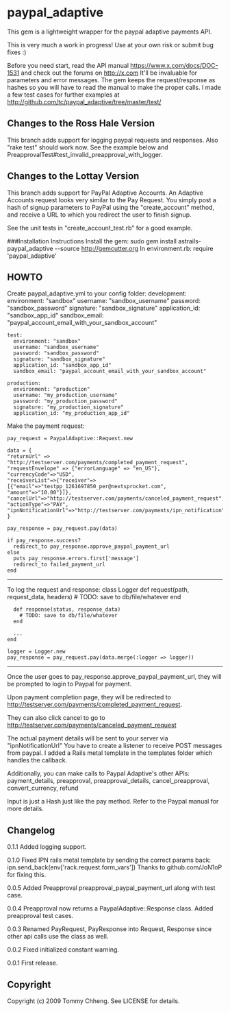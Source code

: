# paypal_adaptive
This gem is a lightweight wrapper for the paypal adaptive payments API.

This is very much a work in progress! Use at your own risk or submit bug fixes :)

Before you need start, read the API manual https://www.x.com/docs/DOC-1531 and check out the forums on http://x.com
It'll be invaluable for parameters and error messages. The gem keeps the request/response as hashes so you will have to
read the manual to make the proper calls. I made a few test cases for further examples at http://github.com/tc/paypal_adaptive/tree/master/test/

## Changes to the Ross Hale Version
This branch adds support for logging paypal requests and responses.
Also "rake test" should work now.
See the example below and PreapprovalTest#test_invalid_preapproval_with_logger.


## Changes to the Lottay Version
This branch adds support for PayPal Adaptive Accounts.  An Adaptive Accounts request looks very similar to the Pay Request.
You simply post a hash of signup parameters to PayPal using the "create_account" method, and receive a URL to which you redirect the user to finish signup.

See the unit tests in "create_account_test.rb" for a good example.

###Installation Instructions
Install the gem:
    sudo gem install astrails-paypal_adaptive --source http://gemcutter.org
In environment.rb:
    require 'paypal_adaptive'

## HOWTO
Create paypal_adaptive.yml to your config folder:
    development:
      environment: "sandbox"
      username: "sandbox_username"
      password: "sandbox_password"
      signature: "sandbox_signature"
      application_id: "sandbox_app_id"
      sandbox_email: "paypal_account_email_with_your_sandbox_account"

    test:
      environment: "sandbox"
      username: "sandbox_username"
      password: "sandbox_password"
      signature: "sandbox_signature"
      application_id: "sandbox_app_id"
      sandbox_email: "paypal_account_email_with_your_sandbox_account"

    production:
      environment: "production"
      username: "my_production_username"
      password: "my_production_password"
      signature: "my_production_signature"
      application_id: "my_production_app_id"

Make the payment request:

    pay_request = PaypalAdaptive::Request.new

    data = {
    "returnUrl" => "http://testserver.com/payments/completed_payment_request", 
    "requestEnvelope" => {"errorLanguage" => "en_US"},
    "currencyCode"=>"USD",  
    "receiverList"=>{"receiver"=>[{"email"=>"testpp_1261697850_per@nextsprocket.com", "amount"=>"10.00"}]},
    "cancelUrl"=>"http://testserver.com/payments/canceled_payment_request",
    "actionType"=>"PAY",
    "ipnNotificationUrl"=>"http://testserver.com/payments/ipn_notification"
    }
  
    pay_response = pay_request.pay(data)

    if pay_response.success?
      redirect_to pay_response.approve_paypal_payment_url
    else
      puts pay_response.errors.first['message']
      redirect_to failed_payment_url
    end

---

To log the request and response:
    class Logger
      def request(path, request_data, headers)
        # TODO: save to db/file/whatever
      end

      def response(status, response_data)
        # TODO: save to db/file/whatever
      end

      ...
    end
 
    logger = Logger.new
    pay_response = pay_request.pay(data.merge(:logger => logger))

---

Once the user goes to pay_response.approve_paypal_payment_url, they will be prompted to login to Paypal for payment.

Upon payment completion page, they will be redirected to http://testserver.com/payments/completed_payment_request.

They can also click cancel to go to http://testserver.com/payments/canceled_payment_request

The actual payment details will be sent to your server via "ipnNotificationUrl"
You have to create a listener to receive POST messages from paypal. I added a Rails metal template in the templates folder which handles the callback.

Additionally, you can make calls to Paypal Adaptive's other APIs:
    payment_details, preapproval, preapproval_details, cancel_preapproval, convert_currency, refund

Input is just a Hash just like the pay method. Refer to the Paypal manual for more details.

## Changelog
0.1.1
Added logging support.

0.1.0
Fixed IPN rails metal template by sending the correct params back: ipn.send_back(env['rack.request.form_vars'])
Thanks to github.com/JoN1oP for fixing this.

0.0.5
Added Preapproval preapproval_paypal_payment_url along with test case.

0.0.4
Preapproval now returns a PaypalAdaptive::Response class. Added preapproval test cases.

0.0.3
Renamed PayRequest, PayResponse into Request, Response since other api calls use the class as well.

0.0.2
Fixed initialized constant warning.   

0.0.1
First release.

## Copyright

Copyright (c) 2009 Tommy Chheng. See LICENSE for details.
